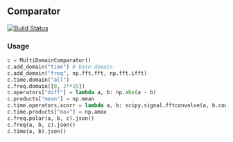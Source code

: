 ## Comparator

[![Build Status](https://travis-ci.org/dean-shaff/comparator.svg?branch=master)](https://travis-ci.org/dean-shaff/comparator)

### Usage


```python
c = MultiDomainComparator()
c.add_domain("time") # base domain
c.add_domain("freq", np.fft.fft, np.fft.ifft)
c.time.domain("all")
c.freq.domain([0, 2**15])
c.operators["diff"] = lambda a, b: np.abs(a - b)
c.products["mean"] = np.mean
c.time.operators.xcorr = lambda a, b: scipy.signal.fftconvolve(a, b.conj)
c.time.products["max"] = np.amax
c.freq.polar(a, b, c).json()
c.freq(a, b, c).json()
c.time(a, b).json()
```
